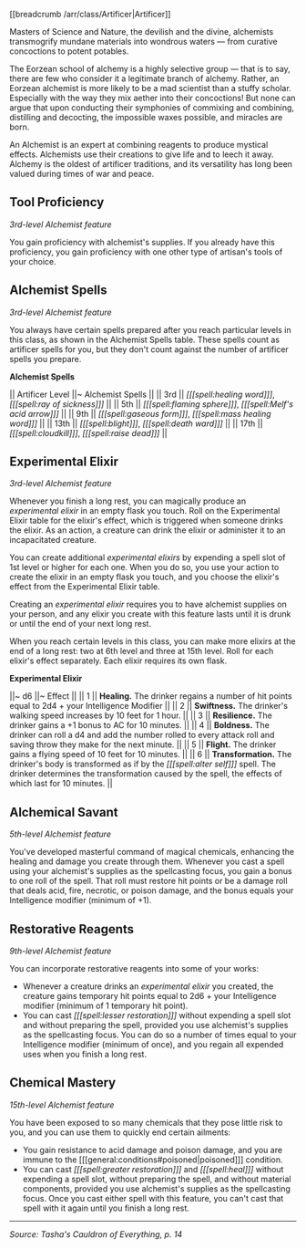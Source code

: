 [[breadcrumb /arr/class/Artificer|Artificer]]

Masters of Science and Nature, the devilish and the divine, alchemists transmogrify mundane materials into wondrous waters &mdash; from curative concoctions to potent potables. 

The Eorzean school of alchemy is a highly selective group &mdash; that is to say, there are few who consider it a legitimate branch of alchemy. Rather, an Eorzean alchemist is more likely to be a mad scientist than a stuffy scholar. Especially with the way they mix aether into their concoctions! But none can argue that upon conducting their symphonies of commixing and combining, distilling and decocting, the impossible waxes possible, and miracles are born. 

An Alchemist is an expert at combining reagents to produce mystical effects. Alchemists use their creations to give life and to leech it away. Alchemy is the oldest of artificer traditions, and its versatility has long been valued during times of war and peace.

## Tool Proficiency

_3rd-level Alchemist feature_

You gain proficiency with alchemist's supplies. If you already have this proficiency, you gain proficiency with one other type of artisan's tools of your choice.

## Alchemist Spells

_3rd-level Alchemist feature_

You always have certain spells prepared after you reach particular levels in this class, as shown in the Alchemist Spells table. These spells count as artificer spells for you, but they don't count against the number of artificer spells you prepare.

**Alchemist Spells**

|| Artificer Level ||~ Alchemist Spells ||
|| 3rd || _[[[spell:healing word]]]_, _[[[spell:ray of sickness]]]_ ||
|| 5th || _[[[spell:flaming sphere]]]_, _[[[spell:Melf's acid arrow]]]_ ||
|| 9th || _[[[spell:gaseous form]]]_, _[[[spell:mass healing word]]]_ ||
|| 13th || _[[[spell:blight]]]_, _[[[spell:death ward]]]_ ||
|| 17th || _[[[spell:cloudkill]]]_, _[[[spell:raise dead]]]_ ||

## Experimental Elixir

_3rd-level Alchemist feature_

Whenever you finish a long rest, you can magically produce an _experimental elixir_ in an empty flask you touch. Roll on the Experimental Elixir table for the elixir's effect, which is triggered when someone drinks the elixir. As an action, a creature can drink the elixir or administer it to an incapacitated creature.

You can create additional _experimental elixirs_ by expending a spell slot of 1st level or higher for each one. When you do so, you use your action to create the elixir in an empty flask you touch, and you choose the elixir's effect from the Experimental Elixir table.

Creating an _experimental elixir_ requires you to have alchemist supplies on your person, and any elixir you create with this feature lasts until it is drunk or until the end of your next long rest.

When you reach certain levels in this class, you can make more elixirs at the end of a long rest: two at 6th level and three at 15th level. Roll for each elixir's effect separately. Each elixir requires its own flask.

**Experimental Elixir**

||~ d6 ||~ Effect ||
|| 1 || **Healing.** The drinker regains a number of hit points equal to 2d4 + your Intelligence Modifier ||
|| 2 || **Swiftness.** The drinker's walking speed increases by 10 feet for 1 hour. ||
|| 3 || **Resilience.** The drinker gains a +1 bonus to AC for 10 minutes. ||
|| 4 || **Boldness.** The drinker can roll a d4 and add the number rolled to every attack roll and saving throw they make for the next minute. ||
|| 5 || **Flight.** The drinker gains a flying speed of 10 feet for 10 minutes. ||
|| 6 || **Transformation.** The drinker's body is transformed as if by the _[[[spell:alter self]]]_ spell. The drinker determines the transformation caused by the spell, the effects of which last for 10 minutes. ||

## Alchemical Savant

_5th-level Alchemist feature_

You've developed masterful command of magical chemicals, enhancing the healing and damage you create through them. Whenever you cast a spell using your alchemist's supplies as the spellcasting focus, you gain a bonus to one roll of the spell. That roll must restore hit points or be a damage roll that deals acid, fire, necrotic, or poison damage, and the bonus equals your Intelligence modifier (minimum of +1).

## Restorative Reagents

_9th-level Alchemist feature_

You can incorporate restorative reagents into some of your works:

* Whenever a creature drinks an _experimental elixir_ you created, the creature gains temporary hit points equal to 2d6 + your Intelligence modifier (minimum of 1 temporary hit point).
* You can cast _[[[spell:lesser restoration]]]_ without expending a spell slot and without preparing the spell, provided you use alchemist's supplies as the spellcasting focus. You can do so a number of times equal to your Intelligence modifier (minimum of once), and you regain all expended uses when you finish a long rest.

## Chemical Mastery

_15th-level Alchemist feature_

You have been exposed to so many chemicals that they pose little risk to you, and you can use them to quickly end certain ailments:

* You gain resistance to acid damage and poison damage, and you are immune to the [[[general:conditions#poisoned|poisoned]]] condition.
* You can cast _[[[spell:greater restoration]]]_ and _[[[spell:heal]]]_ without expending a spell slot, without preparing the spell, and without material components, provided you use alchemist's supplies as the spellcasting focus. Once you cast either spell with this feature, you can't cast that spell with it again until you finish a long rest.

----

*Source: Tasha's Cauldron of Everything, p. 14*
